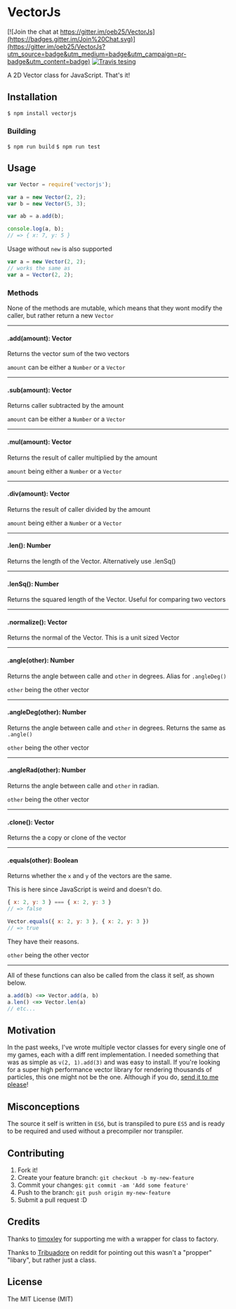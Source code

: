 # VectorJs

[![Join the chat at https://gitter.im/oeb25/VectorJs](https://badges.gitter.im/Join%20Chat.svg)](https://gitter.im/oeb25/VectorJs?utm_source=badge&utm_medium=badge&utm_campaign=pr-badge&utm_content=badge)
[![Travis tesing](https://travis-ci.org/oeb25/VectorJs.svg?branch=master)](https://travis-ci.org/oeb25/VectorJs)

A 2D Vector class for JavaScript. That's it!

## Installation

`$ npm install vectorjs`

### Building

`$ npm run build`
`$ npm run test`

## Usage

```javascript
var Vector = require('vectorjs');

var a = new Vector(2, 2);
var b = new Vector(5, 3);

var ab = a.add(b);

console.log(a, b);
// => { x: 7, y: 5 }
```

Usage without `new` is also supported

```javascript
var a = new Vector(2, 2);
// works the same as
var a = Vector(2, 2);
```

### Methods

None of the methods are mutable, which means that they wont modify the caller, but rather return a new `Vector`

---

#### .add(amount): Vector

Returns the vector sum of the two vectors

`amount` can be either a `Number` or a `Vector`

---

#### .sub(amount): Vector

Returns caller subtracted by the amount

`amount` can be either a `Number` or a `Vector`

---

#### .mul(amount): Vector

Returns the result of caller multiplied by the amount

`amount` being either a `Number` or a `Vector`

---

#### .div(amount): Vector

Returns the result of caller divided by the amount

`amount` being either a `Number` or a `Vector`

---

#### .len(): Number

Returns the length of the Vector. Alternatively use .lenSq()

---

#### .lenSq(): Number

Returns the squared length of the Vector. Useful for comparing two vectors

---

#### .normalize(): Vector

Returns the normal of the Vector. This is a unit sized Vector

---

#### .angle(other): Number

Returns the angle between calle and `other` in degrees. Alias for `.angleDeg()`

`other` being the other vector

---

#### .angleDeg(other): Number

Returns the angle between calle and `other` in degrees. Returns the same as `.angle()`

`other` being the other vector

---

#### .angleRad(other): Number

Returns the angle between calle and `other` in radian.

`other` being the other vector

---

#### .clone(): Vector

Returns the a copy or clone of the vector

---

#### .equals(other): Boolean

Returns whether the `x` and `y` of the vectors are the same.

This is here since JavaScript is weird and doesn't do.

```javascript
{ x: 2, y: 3 } === { x: 2, y: 3 }
// => false

Vector.equals({ x: 2, y: 3 }, { x: 2, y: 3 })
// => true
```

They have their reasons.

`other` being the other vector

---

All of these functions can also be called from the class it self, as shown below.

```javascript
a.add(b) <=> Vector.add(a, b)
a.len() <=> Vector.len(a)
// etc...
```

## Motivation

In the past weeks, I've wrote multiple vector classes for every single one of my games, each with a diff rent implementation. I needed something that was as simple as `v(2, 1).add(3)` and was easy to install. If you're looking for a super high performance vector library for rendering thousands of particles, this one might not be the one. Although if you do, [send it to me please](mailto:lvrmlbvng@gmail.com)!

## Misconceptions

The source it self is written in `ES6`, but is transpiled to pure `ES5` and is ready to be required and used without a precompiler nor transpiler.

## Contributing

1. Fork it!
2. Create your feature branch: `git checkout -b my-new-feature`
3. Commit your changes: `git commit -am 'Add some feature'`
4. Push to the branch: `git push origin my-new-feature`
5. Submit a pull request :D

## Credits

Thanks to [timoxley](https://github.com/timoxley/to-factory) for supporting me with a wrapper for class to factory.

Thanks to [Tribuadore](http://www.reddit.com/user/Tribuadore) on reddit for pointing out this wasn't a "propper" "libary", but rather just a class.

## License

The MIT License (MIT)

